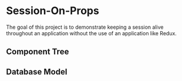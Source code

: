 # Session-On-Props

The goal of this project is to demonstrate keeping a session alive throughout an application without the use of an application like Redux.

## Component Tree



## Database Model


